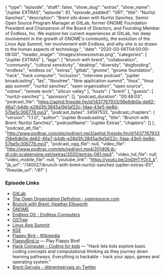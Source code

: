 {
  "type": "episode",
  "draft": false,
  "show_slug": "extras",
  "show_name": "Jupiter EXTRAS",
  "episode": 61,
  "episode_padded": "061",
  "title": "Nuritzi Sanchez",
  "description": "Brent sits down with Nuritzi Sanchez, Senior Open Source Program Manager at GitLab, former GNOME Foundation President and Chairperson of the Board of Directors, and Founding Member of Endless, Inc. We explore her current experiences at GitLab, her deep involvement in the growth of GNOME's community, the evolution of the Linux App Summit, her involvement with Endless, and why she is so drawn to the human aspects of technology.",
  "date": "2020-03-06T04:00:00-08:00",
  "header_image": "/images/shows/extras.png",
  "categories": [
    "Jupiter EXTRAS"
  ],
  "tags": [
    "brunch with brent",
    "collaboration",
    "community",
    "cultural sensitivity",
    "desktop",
    "diversity",
    "dogfooding",
    "endless",
    "endless os",
    "extras",
    "gitlab",
    "gnome",
    "gnome foundation",
    "hack",
    "hack computer",
    "inclusion",
    "interview podcast",
    "jupiter broadcasting",
    "las",
    "libostree",
    "libre application summit",
    "linux",
    "linux app summit",
    "nuritzi sanchez",
    "open organization",
    "open source",
    "ostree",
    "remote work",
    "silicon valley"
  ],
  "hosts": [
    "brent"
  ],
  "guests": [
    "nuritzi-sanchez"
  ],
  "sponsors": [],
  "podcast_duration": "00:48:03",
  "podcast_file": "https://aphid.fireside.fm/d/1437767933/56e6db0a-de62-46a7-b4db-e28d3fc3845a/9e1af22c-1daa-43e5-be8d-57be5c306778.mp3",
  "podcast_bytes": 34597532,
  "podcast_chapters": {
    "version": "1.1.0",
    "author": "Jupiter Broadcasting",
    "title": "Brunch with Brent: Nuritzi Sanchez",
    "podcastName": "Jupiter Extras",
    "chapters": []
  },
  "podcast_alt_file": "http://www.podtrac.com/pts/redirect.mp3/aphid.fireside.fm/d/1437767933/56e6db0a-de62-46a7-b4db-e28d3fc3845a/9e1af22c-1daa-43e5-be8d-57be5c306778.mp3",
  "podcast_ogg_file": null,
  "video_file": "http://www.podtrac.com/pts/redirect.mp4/201406.jb-dl.cdn.scaleengine.net/extras/2020/extras-061.mp4",
  "video_hd_file": null,
  "video_mobile_file": null,
  "youtube_link": "https://youtu.be/2mDHTYOr3_k",
  "jb_url": "/140027/brunch-with-brent-nuritzi-sanchez-jupiter-extras-61/",
  "fireside_url": "/61"
}


### Episode Links

  * [GitLab](https://gitlab.com/ "GitLab")
  * [The Open Organization Definition - opensource.com](https://opensource.com/open-organization/resources/open-org-definition "The Open Organization Definition - opensource.com")
  * [Brunch with Brent: Heather Ellsworth](https://extras.show/57 "Brunch with Brent: Heather Ellsworth")
  * [GNOME](https://www.gnome.org/ "GNOME")
  * [Endless OS - Endless Computers](https://endlessos.com/ "Endless OS - Endless Computers")
  * [OSTree](https://ostree.readthedocs.io "OSTree")
  * [Linux App Summit](https://linuxappsummit.org/ "Linux App Summit")
  * [KDE](https://kde.org/ "KDE")
  * [Flappy Bird - Wikipedia](https://en.wikipedia.org/wiki/Flappy_Bird "Flappy Bird - Wikipedia")
  * [FlappyBird.io](http://flappybird.io/ "FlappyBird.io") — Play Flappy Bird!
  * [Hack Computer - Coding for kids](https://www.hack-computer.com/ "Hack Computer - Coding for kids") — "Hack lets kids explore basic coding concepts and computational thinking as they journey down learning pathways. Everything is hackable - hack your apps, games and operating system."
  * [Brent Gervais - @brentgervais on Twitter](https://twitter.com/brentgervais "Brent Gervais - @brentgervais on Twitter")



